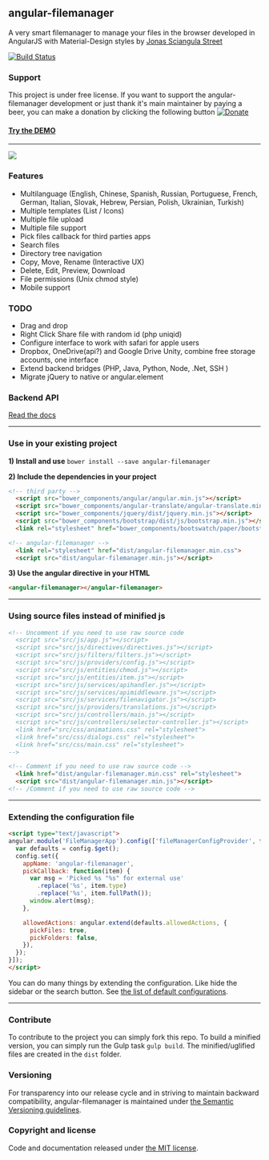 ## angular-filemanager

A very smart filemanager to manage your files in the browser developed in AngularJS with Material-Design styles by [Jonas Sciangula Street](https://github.com/joni2back)

[![Build Status](https://travis-ci.org/joni2back/angular-filemanager.svg?branch=master)](https://travis-ci.org/joni2back/angular-filemanager)

### Support
This project is under free license. If you want to support the angular-filemanager development or just thank it's main maintainer by paying a beer, you can make a donation by clicking the following button  [![Donate](https://www.paypal.com/en_GB/i/btn/btn_donate_LG.gif)](https://www.paypal.com/cgi-bin/webscr?cmd=_s-xclick&hosted_button_id=XRB7EW72PS982) 


#### [Try the DEMO](http://angular-filemanager.zendelsolutions.com/)
---------
![](https://raw.githubusercontent.com/joni2back/angular-filemanager/master/screenshot.gif)

### Features
  - Multilanguage (English, Chinese, Spanish, Russian, Portuguese, French, German, Italian, Slovak, Hebrew, Persian, Polish, Ukrainian, Turkish)
  - Multiple templates (List / Icons)
  - Multiple file upload
  - Multiple file support
  - Pick files callback for third parties apps
  - Search files
  - Directory tree navigation
  - Copy, Move, Rename (Interactive UX)
  - Delete, Edit, Preview, Download
  - File permissions (Unix chmod style)
  - Mobile support

### TODO
  - Drag and drop
  - Right Click Share file with random id (php uniqid)
  - Configure interface to work with safari for apple users
  - Dropbox, OneDrive(api?) and Google Drive Unity, combine free storage accounts, one interface
  - Extend backend bridges (PHP, Java, Python, Node, .Net, SSH )
  - Migrate jQuery to native or angular.element

### Backend API
[Read the docs](API.md)

---------

### Use in your existing project
**1) Install and use**
```bower install --save angular-filemanager```

**2) Include the dependencies in your project**
```html
<!-- third party -->
  <script src="bower_components/angular/angular.min.js"></script>
  <script src="bower_components/angular-translate/angular-translate.min.js"></script>
  <script src="bower_components/jquery/dist/jquery.min.js"></script>
  <script src="bower_components/bootstrap/dist/js/bootstrap.min.js"></script>
  <link rel="stylesheet" href="bower_components/bootswatch/paper/bootstrap.min.css" />

<!-- angular-filemanager -->
  <link rel="stylesheet" href="dist/angular-filemanager.min.css">
  <script src="dist/angular-filemanager.min.js"></script>
```

**3) Use the angular directive in your HTML**
```html
<angular-filemanager></angular-filemanager>
```

---------

### Using source files instead of minified js
```html
<!-- Uncomment if you need to use raw source code
  <script src="src/js/app.js"></script>
  <script src="src/js/directives/directives.js"></script>
  <script src="src/js/filters/filters.js"></script>
  <script src="src/js/providers/config.js"></script>
  <script src="src/js/entities/chmod.js"></script>
  <script src="src/js/entities/item.js"></script>
  <script src="src/js/services/apihandler.js"></script>
  <script src="src/js/services/apimiddleware.js"></script>
  <script src="src/js/services/filenavigator.js"></script>
  <script src="src/js/providers/translations.js"></script>
  <script src="src/js/controllers/main.js"></script>
  <script src="src/js/controllers/selector-controller.js"></script>
  <link href="src/css/animations.css" rel="stylesheet">
  <link href="src/css/dialogs.css" rel="stylesheet">
  <link href="src/css/main.css" rel="stylesheet">
-->

<!-- Comment if you need to use raw source code -->
  <link href="dist/angular-filemanager.min.css" rel="stylesheet">
  <script src="dist/angular-filemanager.min.js"></script>
<!-- /Comment if you need to use raw source code -->
```

---------

### Extending the configuration file
```html
<script type="text/javascript">
angular.module('FileManagerApp').config(['fileManagerConfigProvider', function (config) {
  var defaults = config.$get();
  config.set({
    appName: 'angular-filemanager',
    pickCallback: function(item) {
      var msg = 'Picked %s "%s" for external use'
        .replace('%s', item.type)
        .replace('%s', item.fullPath());
      window.alert(msg);
    },

    allowedActions: angular.extend(defaults.allowedActions, {
      pickFiles: true,
      pickFolders: false,
    }),
  });
}]);
</script>
```

You can do many things by extending the configuration. Like hide the sidebar or the search button. See [the list of default configurations](/src/js/providers/config.js).

---------

### Contribute
To contribute to the project you can simply fork this repo. To build a minified version, you can simply run the Gulp
task `gulp build`. The minified/uglified files are created in the `dist` folder.

### Versioning
For transparency into our release cycle and in striving to maintain backward compatibility, angular-filemanager is maintained under [the Semantic Versioning guidelines](http://semver.org/).

### Copyright and license
Code and documentation released under [the MIT license](https://github.com/joni2back/angular-filemanager/blob/master/LICENSE).


